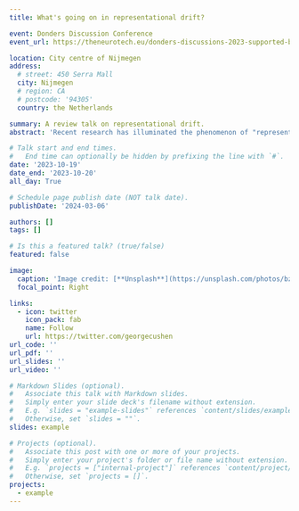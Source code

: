 ```yaml
---
title: What's going on in representational drift?

event: Donders Discussion Conference
event_url: https://theneurotech.eu/donders-discussions-2023-supported-by-neurotecheu/

location: City centre of Nijmegen
address:
  # street: 450 Serra Mall
  city: Nijmegen
  # region: CA
  # postcode: '94305'
  country: the Netherlands

summary: A review talk on representational drift.
abstract: 'Recent research has illuminated the phenomenon of "representational drift," revealing that neural activity patterns associated with sensation, cognition, and action exhibit dynamic changes over extended periods, spanning days and weeks. This phenomenon has been observed in both rodents and humans, encompassing diverse cortical regions. We’ll highlight recent findings related to representational drift and related computational models that may shed light on its mechanisms. We posit that representational drift is an inevitable consequence of ongoing synaptic plasticity and plays a pivotal role in neural computation. It allows for continuous learning, aiding in the separation and association of memories that occur at distinct temporal intervals. Finally, we will present the outlook for future computational research to advance our understanding of representational drift and its associated circuit models. By delving deeper into this phenomenon, we aim to uncover its broader implications for neuroscience and cognitive science.'

# Talk start and end times.
#   End time can optionally be hidden by prefixing the line with `#`.
date: '2023-10-19'
date_end: '2023-10-20'
all_day: True

# Schedule page publish date (NOT talk date).
publishDate: '2024-03-06'

authors: []
tags: []

# Is this a featured talk? (true/false)
featured: false

image:
  caption: 'Image credit: [**Unsplash**](https://unsplash.com/photos/bzdhc5b3Bxs)'
  focal_point: Right

links:
  - icon: twitter
    icon_pack: fab
    name: Follow
    url: https://twitter.com/georgecushen
url_code: ''
url_pdf: ''
url_slides: ''
url_video: ''

# Markdown Slides (optional).
#   Associate this talk with Markdown slides.
#   Simply enter your slide deck's filename without extension.
#   E.g. `slides = "example-slides"` references `content/slides/example-slides.md`.
#   Otherwise, set `slides = ""`.
slides: example

# Projects (optional).
#   Associate this post with one or more of your projects.
#   Simply enter your project's folder or file name without extension.
#   E.g. `projects = ["internal-project"]` references `content/project/deep-learning/index.md`.
#   Otherwise, set `projects = []`.
projects:
  - example
---
```


